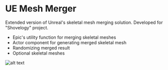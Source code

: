# UE Mesh Merger

Extended version of Unreal's skeletal mesh merging solution. Developed for "Shovelogy" project.
- Epic's utility function for merging skeletal meshes
- Actor component for generating merged skeletal mesh
- Randomizing merged result
- Optional skeletal meshes


![alt text](https://iili.io/HSyxBst.png)
